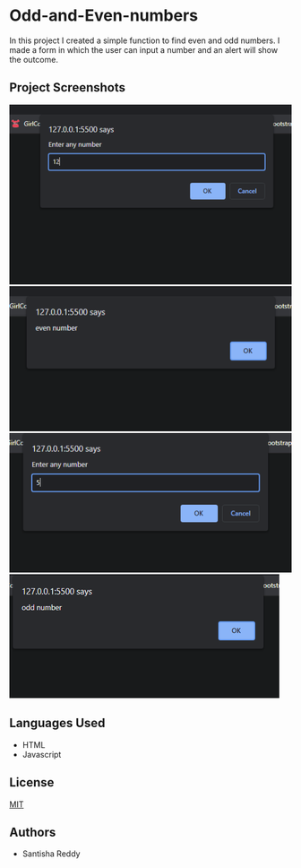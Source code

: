 # Odd-and-Even-numbers

In this project I created a simple function to find even and odd numbers. I made a form in which the user can input a number and an alert will show the outcome.

## Project Screenshots

![Project Screenshot](./images/screenshot2.png)
![Project Screenshot](./images/screenshot3.png)
![Project Screenshot](./images/screenshot4.png)
![Project Screenshot](./images/screenshot5.png)

## Languages Used

- HTML
- Javascript

## License

[MIT](https://choosealicense.com/licenses/mit/)

## Authors

- Santisha Reddy
